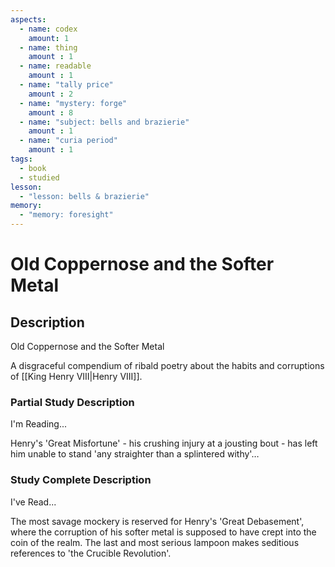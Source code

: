 ```yaml
---
aspects: 
  - name: codex
    amount: 1
  - name: thing
    amount : 1
  - name: readable
    amount : 1
  - name: "tally price"
    amount : 2
  - name: "mystery: forge"
    amount : 8
  - name: "subject: bells and brazierie"
    amount : 1
  - name: "curia period"
    amount : 1
tags:
  - book
  - studied
lesson:
  - "lesson: bells & brazierie"
memory:
  - "memory: foresight"
---
```


# Old Coppernose and the Softer Metal

## Description
Old Coppernose and the Softer Metal

A disgraceful compendium of ribald poetry about the habits and corruptions of [[King Henry VIII|Henry VIII]].
### Partial Study Description
I'm Reading...

Henry's 'Great Misfortune' - his crushing injury at a jousting bout - has left him unable to stand 'any straighter than a splintered withy'…
### Study Complete Description
I've Read...

The most savage mockery is reserved for Henry's 'Great Debasement', where the corruption of his softer metal is supposed to have crept into the coin of the realm. The last and most serious lampoon makes seditious references to 'the Crucible Revolution'.